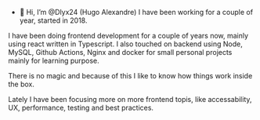 - 👋 Hi, I’m @Dlyx24 (Hugo Alexandre)
I have been working for a couple of year, started in 2018.

I have been doing frontend development for a couple of years now, mainly using react written in Typescript. 
I also touched on backend using Node, MySQL, Github Actions, Nginx and docker for small personal projects mainly for learning purpose.

There is no magic and because of this I like to know how things work inside the box.

Lately I have been focusing more on more frontend topis, like accessability, UX, performance, testing and best practices. 



